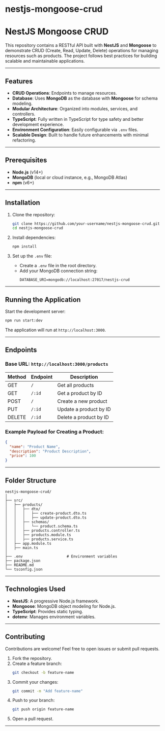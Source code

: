 # nestjs-mongoose-crud

# **NestJS Mongoose CRUD**

This repository contains a RESTful API built with **NestJS** and **Mongoose** to demonstrate CRUD (Create, Read, Update, Delete) operations for managing resources such as products. The project follows best practices for building scalable and maintainable applications.

---

## **Features**
- **CRUD Operations**: Endpoints to manage resources.
- **Database**: Uses **MongoDB** as the database with **Mongoose** for schema modeling.
- **Modular Architecture**: Organized into modules, services, and controllers.
- **TypeScript**: Fully written in TypeScript for type safety and better development experience.
- **Environment Configuration**: Easily configurable via `.env` files.
- **Scalable Design**: Built to handle future enhancements with minimal refactoring.

---

## **Prerequisites**
- **Node.js** (v14+)
- **MongoDB** (local or cloud instance, e.g., MongoDB Atlas)
- **npm** (v6+)

---

## **Installation**
1. Clone the repository:
   ```bash
   git clone https://github.com/your-username/nestjs-mongoose-crud.git
   cd nestjs-mongoose-crud
   ```

2. Install dependencies:
   ```bash
   npm install
   ```

3. Set up the `.env` file:
   - Create a `.env` file in the root directory.
   - Add your MongoDB connection string:
     ```
     DATABASE_URI=mongodb://localhost:27017/nestjs-crud
     ```

---

## **Running the Application**
Start the development server:
```bash
npm run start:dev
```

The application will run at `http://localhost:3000`.

---

## **Endpoints**
### **Base URL**: `http://localhost:3000/products`

| Method | Endpoint       | Description             |
|--------|----------------|-------------------------|
| GET    | `/`            | Get all products       |
| GET    | `/:id`         | Get a product by ID    |
| POST   | `/`            | Create a new product   |
| PUT    | `/:id`         | Update a product by ID |
| DELETE | `/:id`         | Delete a product by ID |

### Example Payload for Creating a Product:
```json
{
  "name": "Product Name",
  "description": "Product Description",
  "price": 100
}
```

---

## **Folder Structure**
```plaintext
nestjs-mongoose-crud/
│
├── src/
│   ├── products/
│   │   ├── dto/
│   │   │   ├── create-product.dto.ts
│   │   │   ├── update-product.dto.ts
│   │   ├── schemas/
│   │   │   └── product.schema.ts
│   │   ├── products.controller.ts
│   │   ├── products.module.ts
│   │   ├── products.service.ts
│   ├── app.module.ts
│   ├── main.ts
│
├── .env                    # Environment variables
├── package.json
├── README.md
└── tsconfig.json
```

---

## **Technologies Used**
- **NestJS**: A progressive Node.js framework.
- **Mongoose**: MongoDB object modeling for Node.js.
- **TypeScript**: Provides static typing.
- **dotenv**: Manages environment variables.

---

## **Contributing**
Contributions are welcome! Feel free to open issues or submit pull requests.

1. Fork the repository.
2. Create a feature branch:
   ```bash
   git checkout -b feature-name
   ```
3. Commit your changes:
   ```bash
   git commit -m "Add feature-name"
   ```
4. Push to your branch:
   ```bash
   git push origin feature-name
   ```
5. Open a pull request.

---


